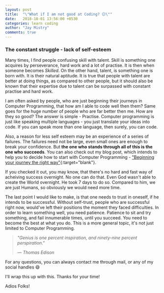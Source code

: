```yaml
---
layout: post
title:  "\"What if I am not good at Coding? 😕\""
date:   2018-10-01 13:56:00 +0530
categories: learn coding
author: "Jay Mistry"
comments: true
---
```


### The constant struggle - lack of self-esteem
Many times, I find people confusing skill with talent. Skill is something one acquires by perseverance, hard work and a lot of practise. It is then when someone becomes _Skilled_. On the other hand, talent, is something one is born with. It is their natural aptitude. It is true that people with talent are better at doing things, as compared to other people, but it should also be known that their expertise due to talent can be surpassed with constant practise and hard work.

I am often asked by people, who are just beginning their journeys in Computer Programming, that how am I able to code well then them? Same goes for the huge number of people who are far better then me. How are they so good? The answer is simple - Practise. Computer programming is just like speaking multiple languages - you just translate your ideas into code. If you can speak more than one language, then surely, you can code. 

Also, a reason for less self esteem may be an experience of a series of failures. The failures need not be large, even small ones are enough to break your confidence. But **the one who stands through all of this is the one who succeeds**. You can also check out my blog post, which intends to help you to decide how to start with Computer Programming - ["Beginning your journey the right way"](/learn/coding/2018/09/04/beginning-your-journey-the-right-way.html){:target="blank"}.

If you checked it out, you may know, that there's no hard and fast way of acheiving success overnight. No one can do that. Even God wasn't able to create the World overnight. He took 7 days to do so. Compared to him, we are just Humans, so obviously we would need more time. 

The last point I would like to make, is that one needs to trust in oneself, if he intends to be successful. Without self-trust, people who are successful right now, would've left their positions the moment they faced difficulties. In order to learn something well, you need patience. Patience to sit and try something, and fail innumerable times, until you succeed. You need to become the best at what you do. This is a more general topic, it's not just limited to Computer Programming.

><i>"Genius is one percent inspiration, and ninety-nine percent perspiration."</i>
>
> &mdash; <cite>Thomas Edison</cite>

For any questions, you can always contact me through mail, or any of my social handles 😄

I'll wrap this up with this. Thanks for your time!

Adios Folks!

